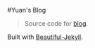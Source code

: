 #Yuan's Blog
> Source code for [blog](https://liangyuanruo.github.io). 

Built with [Beautiful-Jekyll](https://github.com/daattali/beautiful-jekyll).
